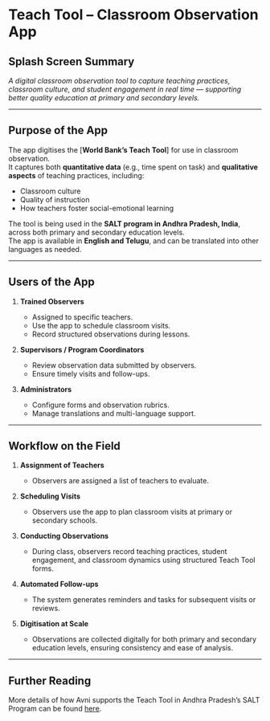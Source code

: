 # Teach Tool – Classroom Observation App

## Splash Screen Summary
*A digital classroom observation tool to capture teaching practices, classroom culture, and student engagement in real time — supporting better quality education at primary and secondary levels.*

---

## Purpose of the App
The app digitises the [**World Bank’s Teach Tool**] for use in classroom observation.  
It captures both **quantitative data** (e.g., time spent on task) and **qualitative aspects** of teaching practices, including:  
- Classroom culture  
- Quality of instruction  
- How teachers foster social-emotional learning  

The tool is being used in the **SALT program in Andhra Pradesh, India**, across both primary and secondary education levels.  
The app is available in **English and Telugu**, and can be translated into other languages as needed.  

---

## Users of the App
1. **Trained Observers**  
   - Assigned to specific teachers.  
   - Use the app to schedule classroom visits.  
   - Record structured observations during lessons.  

2. **Supervisors / Program Coordinators**  
   - Review observation data submitted by observers.  
   - Ensure timely visits and follow-ups.  

3. **Administrators**  
   - Configure forms and observation rubrics.  
   - Manage translations and multi-language support.  

---

## Workflow on the Field
1. **Assignment of Teachers**  
   - Observers are assigned a list of teachers to evaluate.  

2. **Scheduling Visits**  
   - Observers use the app to plan classroom visits at primary or secondary schools.  

3. **Conducting Observations**  
   - During class, observers record teaching practices, student engagement, and classroom dynamics using structured Teach Tool forms.  

4. **Automated Follow-ups**  
   - The system generates reminders and tasks for subsequent visits or reviews.  

5. **Digitisation at Scale**  
   - Observations are collected digitally for both primary and secondary education levels, ensuring consistency and ease of analysis.  

---

## Further Reading
More details of how Avni supports the Teach Tool in Andhra Pradesh’s SALT Program can be found [here](https://avniproject.org/case-studies/classroom-observation-tool-for-andhra-pradesh).  
